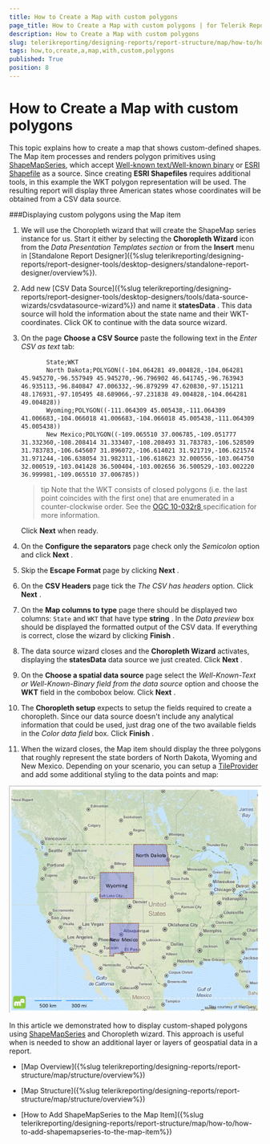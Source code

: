 ```yaml
---
title: How to Create a Map with custom polygons
page_title: How to Create a Map with custom polygons | for Telerik Reporting Documentation
description: How to Create a Map with custom polygons
slug: telerikreporting/designing-reports/report-structure/map/how-to/how-to-create-a-map-with-custom-polygons
tags: how,to,create,a,map,with,custom,polygons
published: True
position: 8
---
```


# How to Create a Map with custom polygons



This topic explains how to create a map that shows custom-defined shapes. The Map item processes and renders polygon primitives         using [ShapeMapSeries](/reporting/api/Telerik.Reporting.ShapeMapSeries),         which accept         [Well-known text/Well-known binary](http://en.wikipedia.org/wiki/Well-known_text)         or         [ESRI Shapefile](http://en.wikipedia.org/wiki/Shapefile)         as a source. Since creating __ESRI Shapefiles__  requires additional tools, in this example the WKT polygon representation         will be used. The resulting report will display three American states whose coordinates will be obtained from a CSV data source.       

###Displaying custom polygons using the Map item

1. We will use the Choropleth wizard that will create the ShapeMap series instance for us. Start it either by selecting the               __Choropleth Wizard__  icon from the *Data Presentation Templates section*  or from the __Insert__                menu in [Standalone Report Designer]({%slug telerikreporting/designing-reports/report-designer-tools/desktop-designers/standalone-report-designer/overview%}).             

1. Add new               [CSV Data Source]({%slug telerikreporting/designing-reports/report-designer-tools/desktop-designers/tools/data-source-wizards/csvdatasource-wizard%})               and name it __statesData__ . This data source will hold the information about the state name and their WKT-coordinates.               Click OK to continue with the data source wizard.             

1. On the page __Choose a CSV Source__  paste the following text in the *Enter CSV as text*  tab:             

	
              State;WKT
              North Dakota;POLYGON((-104.064281 49.004828,-104.064281 45.945270,-96.557949 45.945270,-96.796902 46.641745,-96.763943 46.935113,-96.840847 47.006332,-96.879299 47.620830,-97.151211 48.176931,-97.105495 48.689066,-97.231838 49.004828,-104.064281 49.004828))
              Wyoming;POLYGON((-111.064309 45.005438,-111.064309 41.006683,-104.066018 41.006683,-104.066018 45.005438,-111.064309 45.005438))
              New Mexico;POLYGON((-109.065510 37.006785,-109.051777 31.332360,-108.208414 31.333407,-108.208493 31.783783,-106.528509 31.783783,-106.645607 31.896072,-106.614021 31.921719,-106.621574 31.971244,-106.638054 31.982311,-106.618623 32.000556,-103.064750 32.000519,-103.041428 36.500404,-103.002656 36.500529,-103.002220 36.999981,-109.065510 37.006785))
            



    >tip Note that the WKT consists of closed polygons (i.e. the last point coincides with the first one) that are enumerated in a counter-clockwise order.                 See the                 [OGC 10-032r8 ](https://portal.opengeospatial.org/files/?artifact_id=56866)                 specification for more information.               

    Click __Next__  when ready.             

1. On the __Configure the separators__  page check only the *Semicolon*  option and click __Next__ .             

1. Skip the __Escape Format__  page by clicking __Next__ .             

1. On the __CSV Headers__  page tick the *The CSV has headers*  option. Click __Next__ .             

1. On the __Map columns to type__  page there should be displayed two columns: `State` and `WKT` that have type __string__ .               In the *Data preview*  box should be displayed the formatted output of the CSV data. If everything is correct, close the wizard by clicking __Finish__ .             

1. The data source wizard closes and the __Choropleth Wizard__  activates, displaying the __statesData__  data source we just created. Click __Next__ .             

1. On the __Choose a spatial data source__  page select the               *Well-Known-Text or Well-Known-Binary field from the data source*  option and choose the               __WKT__  field in the combobox below. Click __Next__ .             

1. The __Choropleth setup__  expects to setup the fields required to create a choropleth.               Since our data source doesn't include any analytical information that could be used, just drag one of the two available fields in the               *Color data field* box. Click __Finish__ .             

1. When the wizard closes, the Map item should display the three polygons that roughly represent the state borders of North Dakota, Wyoming and New Mexico.               Depending on your scenario, you can setup a               [TileProvider](/reporting/api/Telerik.Reporting.TileProvider) and add some additional styling to the data points and map:               

  ![Map CustomWKT](images/Map/MapCustomWKT.png)

In this article we demonstrated how to display custom-shaped polygons using             [ShapeMapSeries](/reporting/api/Telerik.Reporting.ShapeMapSeries) and Choropleth wizard. This approach is useful when is needed to             show an additional layer or layers of geospatial data in a report.           

 * [Map Overview]({%slug telerikreporting/designing-reports/report-structure/map/structure/overview%})

 * [Map Structure]({%slug telerikreporting/designing-reports/report-structure/map/structure/overview%})

 * [How to Add ShapeMapSeries to the Map Item]({%slug telerikreporting/designing-reports/report-structure/map/how-to/how-to-add-shapemapseries-to-the-map-item%})
